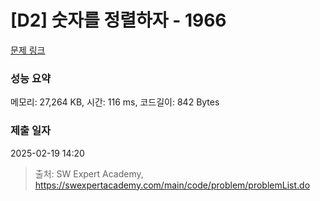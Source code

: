 # [D2] 숫자를 정렬하자 - 1966 

[문제 링크](https://swexpertacademy.com/main/code/problem/problemDetail.do?contestProbId=AV5PrmyKAWEDFAUq) 

### 성능 요약

메모리: 27,264 KB, 시간: 116 ms, 코드길이: 842 Bytes

### 제출 일자

2025-02-19 14:20



> 출처: SW Expert Academy, https://swexpertacademy.com/main/code/problem/problemList.do